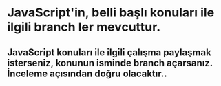 # JavaScript'in, belli başlı konuları ile ilgili branch ler mevcuttur.
## JavaScript konuları ile ilgili çalışma paylaşmak isterseniz, konunun isminde branch açarsanız. İnceleme açısından doğru olacaktır..
